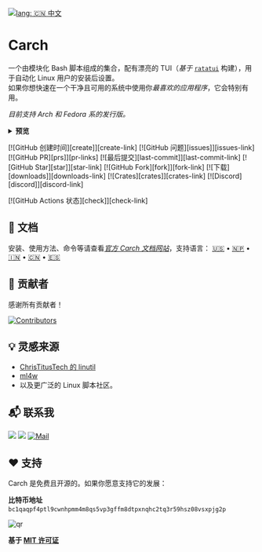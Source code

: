 [![lang: 🇨🇳 中文](https://img.shields.io/badge/lang-%F0%9F%87%A8%F0%9F%87%B3%20Chinese-ccd0da?logoColor=179299&labelColor=1c1c29)](https://github.com/harilvfs/carch/blob/main/.github/README.zh.md)

# Carch

一个由模块化 Bash 脚本组成的集合，配有漂亮的 TUI（*基于* [`ratatui`](https://github.com/ratatui-org/ratatui) 构建），用于自动化 Linux 用户的安装后设置。  
如果你想快速在一个干净且可用的系统中使用你*最喜欢的应用程序*，它会特别有用。

*目前支持 Arch 和 Fedora 系的发行版。*

<details>
<summary><strong>预览</strong></summary>

![Preview](https://raw.githubusercontent.com/harilvfs/carch/refs/heads/main/.github/preview.gif)
</details>

[![GitHub 创建时间][create]][create-link] [![GitHub 问题][issues]][issues-link] [![GitHub PR][prs]][pr-links] [![最后提交][last-commit]][last-commit-link] [![GitHub Star][star]][star-link] [![GitHub Fork][fork]][fork-link] [![下载][downloads]][downloads-link] [![Crates][crates]][crates-link] [![Discord][discord]][discord-link]

[![GitHub Actions 状态][check]][check-link]

## 📖 文档

安装、使用方法、命令等请查看[*官方 Carch 文档网站*](https://carch.chalisehari.com.np/)，支持语言： [🇺🇸](https://carch.chalisehari.com.np) • [🇳🇵](https://carch.chalisehari.com.np/np/) • [🇮🇳](https://carch.chalisehari.com.np/hi/) • [🇨🇳](https://carch.chalisehari.com.np/zh/) • [🇪🇸](https://carch.chalisehari.com.np)

## 🙏 贡献者

感谢所有贡献者！

[![Contributors](https://contrib.rocks/image?repo=harilvfs/carch)](https://github.com/harilvfs/carch/graphs/contributors)

## 💡 灵感来源

- [ChrisTitusTech 的 linutil](https://github.com/ChrisTitusTech/linutil)
- [ml4w](https://github.com/mylinuxforwork)
- 以及更广泛的 Linux 脚本社区。

## 📬 联系我

<a href="https://t.me/carchx" target="blank"><img src="https://github.com/harilvfs/DevIcons/blob/main/badges/badges_telegram.png?raw=true" width="45px"/></a>
<a href="https://discord.com/invite/8NJWstnUHd" target="blank"><img src="https://github.com/harilvfs/DevIcons/blob/main/badges/badges_discord.png?raw=true" width="45px"/></a>
<a href="mailto:harilvfs@chalisehari.com.np" target="_blank"><img src="https://github.com/harilvfs/DevIcons/blob/main/badges/badges_gmail.png?raw=true" alt="Mail" width="45px" /></a>

## ❤️ 支持

Carch 是免费且开源的。如果你愿意支持它的发展：

**比特币地址**  
`bc1qaqpf4ptl9cwnhpmm4m8qs5vp3gffm8dtpxnqhc2tq3r59hsz08vsxpjg2p`

![qr](https://github.com/user-attachments/assets/9ec7ef93-d51a-4eed-b59a-f150abfd41f0)

**基于 [MIT 许可证](https://github.com/harilvfs/carch/blob/main/LICENSE)**
